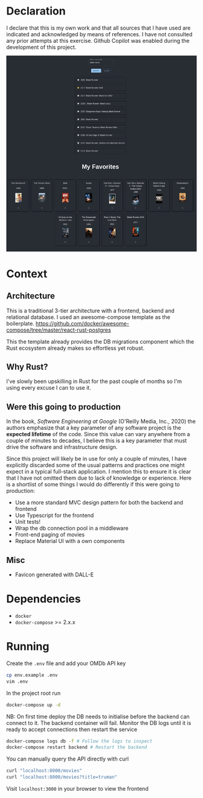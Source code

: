 # Declaration
I declare that this is my own work and that all sources that I have used are
indicated and acknowledged by means of references. I have not consulted any
prior attempts at this exercise. Github Copilot was enabled during the
development of this project. 


![Screenshot](./img/screenshot.png)

# Context
## Architecture
This is a traditional 3-tier architecture with a frontend, backend and
relational database. I used an awesome-compose template as the boilerplate.
https://github.com/docker/awesome-compose/tree/master/react-rust-postgres

This the template already provides the DB migrations component which the Rust
ecosystem already makes so effortless yet robust.

## Why Rust?
I've slowly been upskilling in Rust for the past couple of months so I'm using
every excuse I can to use it.

## Were this going to production
In the book, *Software Engineering at Google* (O'Reilly Media, Inc., 2020) the
authors emphasize that a key parameter of any software project is the **expected
lifetime** of the code. Since this value can vary anywhere from a couple of
minutes to decades, I believe this is a key parameter that must drive the
software and infrastructure design.

Since this project will likely be in use for only a couple of minutes, I have
explicitly discarded some of the usual patterns and practices one might expect
in a typical full-stack application. I mention this to ensure it is clear that I
have not omitted them due to lack of knowledge or experience. Here is a shortlist of some things I would do differently if this were going to production:

- Use a more standard MVC design pattern for both the backend and frontend
- Use Typescript for the frontend
- Unit tests! 
- Wrap the db connection pool in a middleware
- Front-end paging of movies
- Replace Material UI with a own components

## Misc
- Favicon generated with DALL-E

# Dependencies
- `docker`
- `docker-compose` >= 2.x.x

# Running
Create the `.env` file and add your OMDb API key
```bash
cp env.example .env
vim .env
```

In the project root run
```bash
docker-compose up -d
```
NB: On first time deploy the DB needs to initialise before the backend can
connect to it. The backend container will fail. Monitor the DB logs until it is
ready to accept connections then restart the service
```bash
docker-compose logs db -f # Follow the logs to inspect 
docker-compose restart backend # Restart the backend
```

You can manually query the API directly with curl
```bash
curl "localhost:8000/movies"
curl "localhost:8000/movies?title=truman"
```     

Visit `localhost:3000` in your browser to view the frontend

